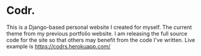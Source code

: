 # Codr.
This is a Django-based personal website I created for myself. The current theme from my previous portfolio website. I am releasing the full source code for the site so that others may benefit from the code I've written. Live example is https://codrs.herokuapp.com/
